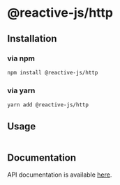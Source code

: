 # @reactive-js/http

## Installation

### via npm

```sh
npm install @reactive-js/http
```

### via yarn

```sh
yarn add @reactive-js/http
```

## Usage

```typescript
```

## Documentation

API documentation is available [here](./docs).
